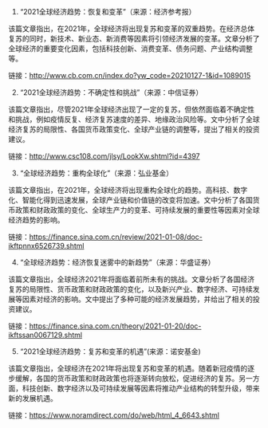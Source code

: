 

1. “2021全球经济趋势：恢复和变革”（来源：经济参考报） 

该篇文章指出，在2021年，全球经济将出现复苏和变革的双重趋势。在经济总体复苏的同时，新技术、新业态、新消费等因素将引领经济发展的变革。文章分析了全球经济的重要变化因素，包括科技创新、消费变革、债务问题、产业结构调整等。 

链接：http://www.cb.com.cn/index.do?yw_code=20210127-1&id=1089015

2. “2021全球经济趋势：不确定性和挑战”（来源：中信证券） 

该篇文章指出，尽管2021年全球经济出现了一定的复苏，但依然面临着不确定性和挑战，例如疫情反复、经济复苏速度的差异、地缘政治风险等。文中分析了全球经济复苏的局限性、各国货币政策变化、全球产业链的调整等，提出了相关的投资建议。 

链接：http://www.csc108.com/jlsy/LookXw.shtml?id=4397

3. “全球经济趋势：重构全球化”（来源：弘业基金） 

该篇文章指出，在2021年，全球经济将出现重构全球化的趋势。高科技、数字化、智能化得到迅速发展，全球产业链和价值链的改变将加速。文中分析了各国货币政策和财政政策的变化、全球生产力的变革、可持续发展的重要性等因素对全球经济趋势的影响。 

链接：https://finance.sina.com.cn/review/2021-01-08/doc-ikftpnnx6526739.shtml

4. “全球经济趋势：经济恢复迷雾中的新趋势”（来源：华盛证券） 

该篇文章指出，全球经济2021年将面临着前所未有的挑战。文章分析了各国经济复苏的局限性、货币政策和财政政策的变化，以及新兴产业、数字经济、可持续发展等因素对经济的影响。文中提出了多种可能的经济发展趋势，并给出了相关的投资建议。 

链接：https://finance.sina.com.cn/theory/2021-01-20/doc-ikftssan0067129.shtml 

5. “2021全球经济趋势：复苏和变革的机遇”(来源：诺安基金)

该篇文章指出，全球经济在2021年将出现复苏和变革的机遇。随着新冠疫情的逐步缓解，各国的货币政策和财政政策也将逐渐转向放松，促进经济的复苏。另一方面，科技创新、数字经济以及可持续发展等因素将推动产业结构的转型升级，带来新的发展机遇。 

链接：https://www.noramdirect.com/do/web/html_4_6643.shtml